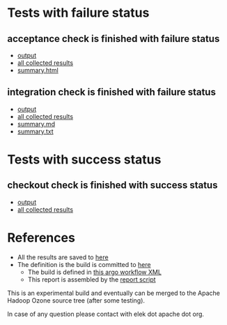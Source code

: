 # Tests with failure status

## acceptance check is finished with failure status

   * [output](https://raw.githubusercontent.com/elek/ozone-ci-03/master/pr/pr-hdds-2515-logtostringformatter-dwl4z/acceptance/output.log)
   * [all collected results](https://github.com/elek/ozone-ci-03/tree/master/pr/pr-hdds-2515-logtostringformatter-dwl4z/acceptance)
   * [summary.html](https://elek.github.io/ozone-ci-03/pr/pr-hdds-2515-logtostringformatter-dwl4z/acceptance/summary.html)


## integration check is finished with failure status

   * [output](https://raw.githubusercontent.com/elek/ozone-ci-03/master/pr/pr-hdds-2515-logtostringformatter-dwl4z/integration/output.log)
   * [all collected results](https://github.com/elek/ozone-ci-03/tree/master/pr/pr-hdds-2515-logtostringformatter-dwl4z/integration)
   * [summary.md](https://github.com/elek/ozone-ci-03/tree/master/pr/pr-hdds-2515-logtostringformatter-dwl4z/integration/summary.md)
   * [summary.txt](https://github.com/elek/ozone-ci-03/tree/master/pr/pr-hdds-2515-logtostringformatter-dwl4z/integration/summary.txt)



# Tests with success status

## checkout check is finished with success status

   * [output](https://raw.githubusercontent.com/elek/ozone-ci-03/master/pr/pr-hdds-2515-logtostringformatter-dwl4z/checkout/output.log)
   * [all collected results](https://github.com/elek/ozone-ci-03/tree/master/pr/pr-hdds-2515-logtostringformatter-dwl4z/checkout)




# References

 * All the results are saved to [here](https://github.com/elek/ozone-ci-03/tree/master/pr/pr-hdds-2515-logtostringformatter-dwl4z/)
 * The definition is the build is committed to [here](https://github.com/elek/argo-ozone)
    * The build is defined in [this argo workflow XML](https://github.com/elek/argo-ozone/blob/master/ozone-build.yaml)
    * This report is assembled by the [report script](https://github.com/elek/argo-ozone/blob/master/scripts/report.sh)

This is an experimental build and eventually can be merged to the Apache Hadoop Ozone source tree (after some testing).

In case of any question please contact with elek dot apache dot org.
